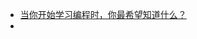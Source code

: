 - [当你开始学习编程时，你最希望知道什么？](https://github.com/muhlenXi/iOS-Ark/blob/master/Translations/Quora_27things.md)
- 
